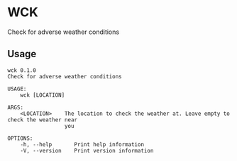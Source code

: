 # WCK

Check for adverse weather conditions

## Usage

```
wck 0.1.0
Check for adverse weather conditions

USAGE:
    wck [LOCATION]

ARGS:
    <LOCATION>    The location to check the weather at. Leave empty to check the weather near
                  you

OPTIONS:
    -h, --help       Print help information
    -V, --version    Print version information
```
